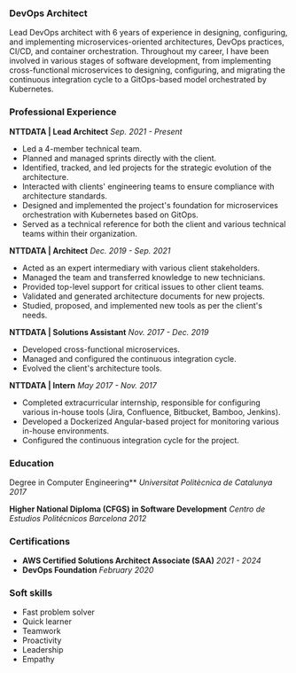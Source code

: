 ### DevOps Architect
Lead DevOps architect with 6 years of experience in designing, configuring, and implementing microservices-oriented architectures, DevOps practices, CI/CD, and container orchestration.
Throughout my career, I have been involved in various stages of software development, from implementing cross-functional microservices to designing, configuring, and migrating the continuous integration cycle to a GitOps-based model orchestrated by Kubernetes.
### Professional Experience
**NTTDATA | Lead Architect**
*Sep. 2021 - Present*
- Led a 4-member technical team.
- Planned and managed sprints directly with the client.
- Identified, tracked, and led projects for the strategic evolution of the architecture.
- Interacted with clients' engineering teams to ensure compliance with architecture standards.
- Designed and implemented the project's foundation for microservices orchestration with Kubernetes based on GitOps.
- Served as a technical reference for both the client and various technical teams within their organization.

**NTTDATA | Architect**
*Dec. 2019 - Sep. 2021*
- Acted as an expert intermediary with various client stakeholders.
- Managed the team and transferred knowledge to new technicians.
- Provided top-level support for critical issues to other client teams.
- Validated and generated architecture documents for new projects.
- Studied, proposed, and implemented new tools as per the client's needs.

**NTTDATA | Solutions Assistant**
*Nov. 2017 - Dec. 2019*
- Developed cross-functional microservices.
- Managed and configured the continuous integration cycle.
- Evolved the client's architecture tools.

**NTTDATA | Intern**
*May 2017 - Nov. 2017*
- Completed extracurricular internship, responsible for configuring various in-house tools (Jira, Confluence, Bitbucket, Bamboo, Jenkins).
- Developed a Dockerized Angular-based project for monitoring various in-house environments.
- Configured the continuous integration cycle for the project.
### Education
Degree in Computer Engineering**
*Universitat Politècnica de Catalunya*
*2017*

**Higher National Diploma (CFGS) in Software Development**
*Centro de Estudios Politécnicos Barcelona*
*2012*
### Certifications
- **AWS Certified Solutions Architect Associate (SAA)**
  *2021 - 2024*
- **DevOps Foundation**
  *February 2020*
### Soft skills
- Fast problem solver
- Quick learner
- Teamwork
- Proactivity
- Leadership
- Empathy